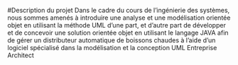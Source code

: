#Description du projet
Dans le cadre du cours de l’ingénierie des systèmes, nous sommes amenés à introduire une
analyse et une modélisation orientée objet en utilisant la méthode UML d’une part, et d’autre
part de développer et de concevoir une solution orientée objet en utilisant le langage JAVA
afin de gérer un distributeur automatique de boissons chaudes à l’aide d’un logiciel spécialisé
dans la modélisation et la conception UML Entreprise Architect
